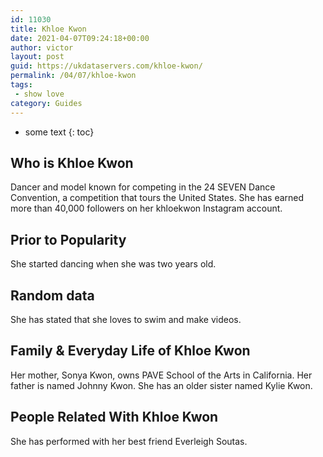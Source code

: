 ```yaml
---
id: 11030
title: Khloe Kwon
date: 2021-04-07T09:24:18+00:00
author: victor
layout: post
guid: https://ukdataservers.com/khloe-kwon/
permalink: /04/07/khloe-kwon
tags:
 - show love
category: Guides
---
```


* some text
{: toc}


## Who is Khloe Kwon



Dancer and model known for competing in the 24 SEVEN Dance Convention, a competition that tours the United States. She has earned more than 40,000 followers on her khloekwon Instagram account.

                
                
                
## Prior to Popularity



She started dancing when she was two years old. 

                
                
                
## Random data



She has stated that she loves to swim and make videos.

                
                
                
## Family & Everyday Life of Khloe Kwon



Her mother, Sonya Kwon, owns PAVE School of the Arts in California. Her father is named Johnny Kwon. She has an older sister named Kylie Kwon.

                
                
                
## People Related With Khloe Kwon



She has performed with her best friend Everleigh Soutas.

                
              
            
          
          
          